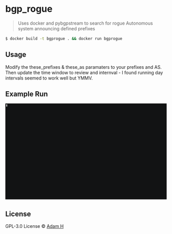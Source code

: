 # bgp_rogue 

> Uses docker and pybgpstream to search for rogue Autonomous system announcing defined prefixes

```sh
$ docker build -t bgprogue . && docker run bgprogue
```

## Usage

Modify the these_prefixes & these_as paramaters to your prefixes and AS.  Then update the time window to review and internval - I found running day intervals seemed to work well but YMMV.

## Example Run

![](bgp_rogue.fin.gif)

## License

GPL-3.0 License © [Adam H](https://github.com/incendiary)
